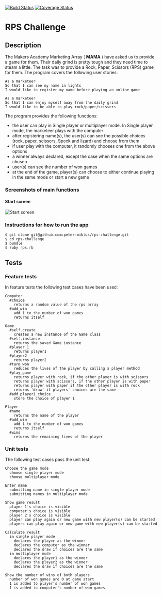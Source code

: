 [![Build Status](https://travis-ci.org/makersacademy/rps-challenge.svg?branch=master)](https://travis-ci.org/makersacademy/rps-challenge)
[![Coverage Status](https://camo.githubusercontent.com/7232f69a10a0bc5595b44af950411307b2e69339/68747470733a2f2f636f766572616c6c732e696f2f6275696c64732f373733393832382f6261646765)](https://camo.githubusercontent.com/7232f69a10a0bc5595b44af950411307b2e69339/68747470733a2f2f636f766572616c6c732e696f2f6275696c64732f373733393832382f6261646765)

RPS Challenge
==================

Description
-------
The Makers Academy Marketing Array ( **MAMA** ) have asked us to provide a game for them. Their daily grind is pretty tough and they need time to steam a little. The task was to provide a Rock, Paper, Scissors (RPS) game for them. The program covers the following user stories:

```
As a marketeer
So that I can see my name in lights
I would like to register my name before playing an online game

As a marketeer
So that I can enjoy myself away from the daily grind
I would like to be able to play rock/paper/scissors
```
The program provides the following functions:
- the user can play in Single player or multiplayer mode. In Single player mode, the marketeer plays with the computer
- after registering name(s), the user(s) can see the possible choices (rock, paper, scissors, Spock and lizard) and choose from them
- if user play with the computer, it randomly chooses one from the above options
- a winner always declared, except the case when the same options are chosen
- user(s) can see the number of won games
- at the end of the game, player(s) can choose to either continue playing in the same mode or start a new game

### Screenshots of main functions
#### Start screen
![Start screen](https://www.dropbox.com/s/y1jwp5ogiv19qhm/rps_start_screen.png)




### Instructions for how to run the app

```
$ git clone git@github.com:peter-miklos/rps-challenge.git
$ cd rps-challenge
$ bundle
$ ruby rps.rb
```

Tests
-------
### Feature tests
In feature tests the following test cases have been used:
```
Computer
  #choice
    returns a random value of the rps array
  #add_win
    add 1 to the number of won games
    returns itself

Game
  #self.create
    creates a new instance of the Game class
  #self.instance
    returns the saved Game instance
  #player_1
    returns player1
  #player2
    returns player2
  #turn_won
    reduces the lives of the player by calling a player method
  #play_game
    returns player with rock, if the other player is with scissors
    returns player with scissors, if the other player is with paper
    returns player with paper if the other player is with rock
    returns 'draw' if players' choices are the same
  #add_player1_choice
    store the choice of player 1

Player
  #name
    returns the name of the player
  #add_win
    add 1 to the number of won games
    returns itself
  #wins
    returns the remaining lives of the player
```

### Unit tests
The following test cases pass the unit test:
```
Choose the game mode
  choose single player mode
  choose multiplayer mode

Enter name
  submitting name in single player mode
  submitting names in multiplayer mode

Show game result
  player 1's choice is visible
  computer's choice is visible
  player 2's choice is visible
  player can play again or new game with new player(s) can be started
  players can play again or new game with new player(s) can be started

Calculate result
  in single player mode
    declares the player as the winner
    declares the computer as the winner
    declares the draw if choices are the same
  in multiplayer mode
    declares the player1 as the winner
    declares the player2 as the winner
    declares the draw if choices are the same

Show the number of wins of both players
  number of won games are 0 at game start
  1 is added to player's number of won games
  1 is added to computer's number of won games
```
